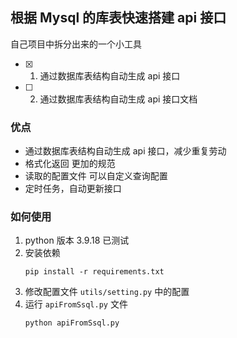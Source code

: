 ## 根据 Mysql 的库表快速搭建 api 接口

自己项目中拆分出来的一个小工具

- [x] 1. 通过数据库表结构自动生成 api 接口
- [ ] 2. 通过数据库表结构自动生成 api 接口文档

### 优点

- 通过数据库表结构自动生成 api 接口，减少重复劳动
- 格式化返回 更加的规范
- 读取的配置文件 可以自定义查询配置
- 定时任务，自动更新接口

### 如何使用

1. python 版本 3.9.18 已测试
2. 安装依赖
   ```shell
   pip install -r requirements.txt
   ```
3. 修改配置文件 `utils/setting.py` 中的配置
4. 运行 `apiFromSsql.py` 文件
   ```shell
   python apiFromSsql.py
   ```
